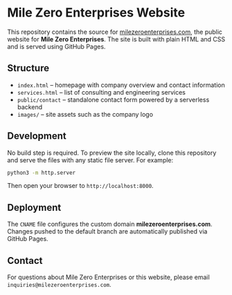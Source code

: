 # Mile Zero Enterprises Website

This repository contains the source for [milezeroenterprises.com](https://www.milezeroenterprises.com), the
public website for **Mile Zero Enterprises**. The site is built with plain HTML and
CSS and is served using GitHub Pages.

## Structure

- `index.html` – homepage with company overview and contact information
- `services.html` – list of consulting and engineering services
- `public/contact` – standalone contact form powered by a serverless backend
- `images/` – site assets such as the company logo

## Development

No build step is required. To preview the site locally, clone this repository and
serve the files with any static file server. For example:

```bash
python3 -m http.server
```

Then open your browser to `http://localhost:8000`.

## Deployment

The `CNAME` file configures the custom domain **milezeroenterprises.com**. Changes
pushed to the default branch are automatically published via GitHub Pages.

## Contact

For questions about Mile Zero Enterprises or this website, please email
`inquiries@milezeroenterprises.com`.

